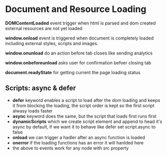 # Document and Resource Loading

**DOMContentLoaded** event trigger when html is parsed and dom created external resources are not yet loaded

**window.onload** event is triggered when document is completely loaded including external styles, scripts and images.

**window.onunload** do an action before tab closes like sending analytics

**window.onbeforeunload** asks user for confirmation befoer closing tab

**document.readyState** for getting current the page loading status

## Scripts: async & defer
+ **defer** keyword enables a script to load after the dom loading and keeps it from blocking the loading, the script order is kept so the first script alwasy loads faster
+ **async** keyword does the same, but the script that loads first runs first
+ **dynamicScripts** which we create script element and append to head it's async by default, if we want it to behave like defer set script.async to false
+ **onload** we can trigger a hadler after an async function is loaded
+ **onerror** if the loading functions has an error it will hanlded here
+ the above to events work for any node with src property
